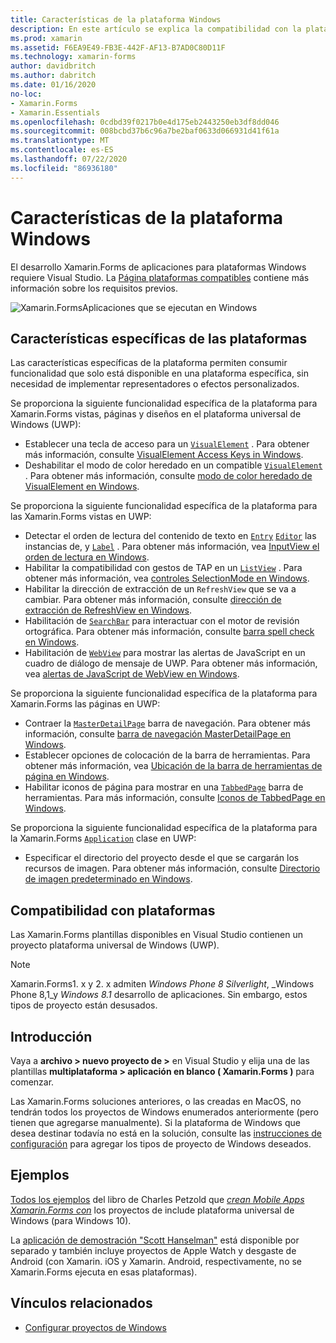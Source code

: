 ```yaml
---
title: Características de la plataforma Windows
description: En este artículo se explica la compatibilidad con la plataforma Windows que está disponible en Xamarin.Forms .
ms.prod: xamarin
ms.assetid: F6EA9E49-FB3E-442F-AF13-B7AD0C80D11F
ms.technology: xamarin-forms
author: davidbritch
ms.author: dabritch
ms.date: 01/16/2020
no-loc:
- Xamarin.Forms
- Xamarin.Essentials
ms.openlocfilehash: 0cdbd39f0217b0e4d175eb2443250eb3df8dd046
ms.sourcegitcommit: 008bcbd37b6c96a7be2baf0633d066931d41f61a
ms.translationtype: MT
ms.contentlocale: es-ES
ms.lasthandoff: 07/22/2020
ms.locfileid: "86936180"
---
```

# <a name="windows-platform-features"></a>Características de la plataforma Windows

El desarrollo Xamarin.Forms de aplicaciones para plataformas Windows requiere Visual Studio. La [Página plataformas compatibles](~/get-started/supported-platforms.md) contiene más información sobre los requisitos previos.

![Xamarin.FormsAplicaciones que se ejecutan en Windows](images/allhanselman.png)

## <a name="platform-specifics"></a>Características específicas de las plataformas

Las características específicas de la plataforma permiten consumir funcionalidad que solo está disponible en una plataforma específica, sin necesidad de implementar representadores o efectos personalizados.

Se proporciona la siguiente funcionalidad específica de la plataforma para Xamarin.Forms vistas, páginas y diseños en el plataforma universal de Windows (UWP):

- Establecer una tecla de acceso para un [`VisualElement`](xref:Xamarin.Forms.VisualElement) . Para obtener más información, consulte [VisualElement Access Keys in Windows](visualelement-access-keys.md).
- Deshabilitar el modo de color heredado en un compatible [`VisualElement`](xref:Xamarin.Forms.VisualElement) . Para obtener más información, consulte [modo de color heredado de VisualElement en Windows](legacy-color-mode.md).

Se proporciona la siguiente funcionalidad específica de la plataforma para las Xamarin.Forms vistas en UWP:

- Detectar el orden de lectura del contenido de texto en [`Entry`](xref:Xamarin.Forms.Entry) [`Editor`](xref:Xamarin.Forms.Editor) las instancias de, y [`Label`](xref:Xamarin.Forms.Label) . Para obtener más información, vea [InputView el orden de lectura en Windows](inputview-reading-order.md).
- Habilitar la compatibilidad con gestos de TAP en un [`ListView`](xref:Xamarin.Forms.ListView) . Para obtener más información, vea [controles SelectionMode en Windows](listview-selectionmode.md).
- Habilitar la dirección de extracción de un `RefreshView` que se va a cambiar. Para obtener más información, consulte [dirección de extracción de RefreshView en Windows](refreshview-pulldirection.md).
- Habilitación de [`SearchBar`](xref:Xamarin.Forms.SearchBar) para interactuar con el motor de revisión ortográfica. Para obtener más información, consulte [barra spell check en Windows](searchbar-spell-check.md).
- Habilitación de [`WebView`](xref:Xamarin.Forms.WebView) para mostrar las alertas de JavaScript en un cuadro de diálogo de mensaje de UWP. Para obtener más información, vea [alertas de JavaScript de WebView en Windows](webview-javascript-alert.md).

Se proporciona la siguiente funcionalidad específica de la plataforma para Xamarin.Forms las páginas en UWP:

- Contraer la [`MasterDetailPage`](xref:Xamarin.Forms.MasterDetailPage) barra de navegación. Para obtener más información, consulte [barra de navegación MasterDetailPage en Windows](masterdetailpage-navigation-bar.md).
- Establecer opciones de colocación de la barra de herramientas. Para obtener más información, vea [Ubicación de la barra de herramientas de página en Windows](page-toolbar-placement.md).
- Habilitar iconos de página para mostrar en una [`TabbedPage`](xref:Xamarin.Forms.TabbedPage) barra de herramientas. Para más información, consulte [Iconos de TabbedPage en Windows](tabbedpage-icons.md).

Se proporciona la siguiente funcionalidad específica de la plataforma para la Xamarin.Forms [`Application`](xref:Xamarin.Forms.Application) clase en UWP:

- Especificar el directorio del proyecto desde el que se cargarán los recursos de imagen. Para obtener más información, consulte [Directorio de imagen predeterminado en Windows](default-image-directory.md).

## <a name="platform-support"></a>Compatibilidad con plataformas

Las Xamarin.Forms plantillas disponibles en Visual Studio contienen un proyecto plataforma universal de Windows (UWP).

> [!NOTE]
> Xamarin.Forms1. x y 2. x admiten _Windows Phone 8 Silverlight_, _Windows Phone 8,1_y _Windows 8.1_ desarrollo de aplicaciones. Sin embargo, estos tipos de proyecto están desusados.

## <a name="getting-started"></a>Introducción

Vaya a **archivo > nuevo proyecto de >** en Visual Studio y elija una de las plantillas **multiplataforma > aplicación en blanco ( Xamarin.Forms )** para comenzar.

Las Xamarin.Forms soluciones anteriores, o las creadas en MacOS, no tendrán todos los proyectos de Windows enumerados anteriormente (pero tienen que agregarse manualmente). Si la plataforma de Windows que desea destinar todavía no está en la solución, consulte las [instrucciones de configuración](installation/index.md) para agregar los tipos de proyecto de Windows deseados.

## <a name="samples"></a>Ejemplos

[Todos los ejemplos](https://github.com/xamarin/xamarin-forms-book-preview-2) del libro de Charles Petzold que [*crean Mobile Apps Xamarin.Forms con*](~/xamarin-forms/creating-mobile-apps-xamarin-forms/index.md) los proyectos de include plataforma universal de Windows (para Windows 10).

La [aplicación de demostración "Scott Hanselman"](https://github.com/jamesmontemagno/Hanselman.Forms) está disponible por separado y también incluye proyectos de Apple Watch y desgaste de Android (con Xamarin. iOS y Xamarin. Android, respectivamente, no se Xamarin.Forms ejecuta en esas plataformas).

## <a name="related-links"></a>Vínculos relacionados

- [Configurar proyectos de Windows](~/xamarin-forms/platform/windows/installation/index.md)
